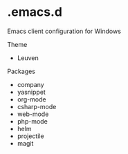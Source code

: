 # .emacs.d
Emacs client configuration for Windows

Theme
- Leuven

Packages
- company
- yasnippet
- org-mode
- csharp-mode
- web-mode
- php-mode
- helm
- projectile
- magit
